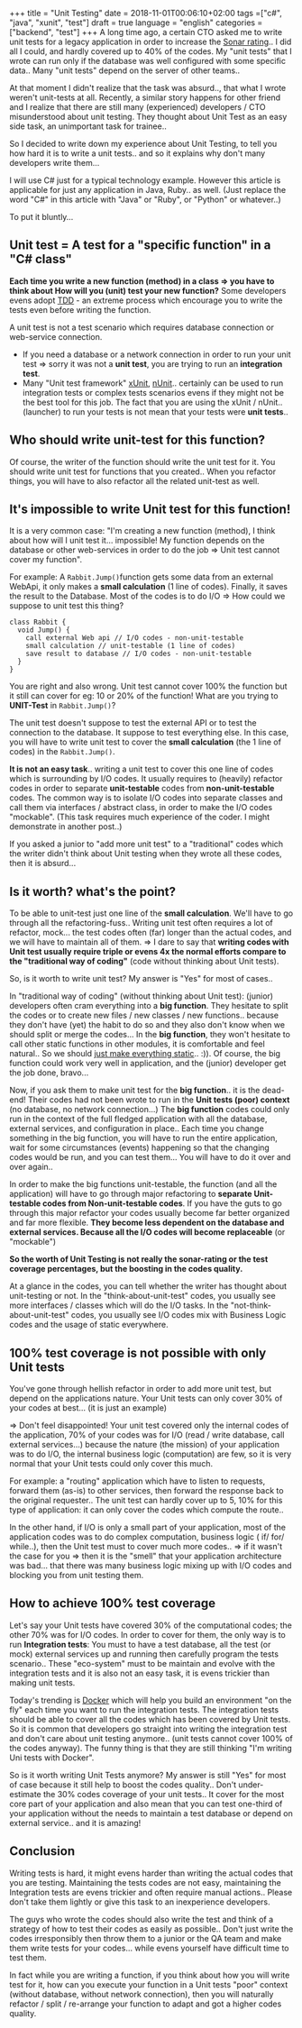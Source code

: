 +++
title = "Unit Testing"
date = 2018-11-01T00:06:10+02:00
tags =["c#", "java", "xunit", "test"]
draft = true
language = "english"
categories = ["backend", "test"]
+++
A long time ago, a certain CTO asked me to write unit tests for a legacy application in order to increase the [Sonar rating](https://docs.sonarqube.org/latest/user-guide/metric-definitions/).. I did all I could, and hardly covered up to 40% of the codes. My "unit tests" that I wrote can run only if the database was well configured with some specific data.. Many "unit tests" depend on the server of other teams..

At that moment I didn't realize that the task was absurd.., that what I wrote weren't unit-tests at all. Recently, a similar story happens for other friend and I realize that there are still many (experienced) developers / CTO misunderstood about unit testing. They thought about Unit Test as an easy side task, an unimportant task for trainee..

So I decided to write down my experience about Unit Testing, to tell you how hard it is to write a unit tests.. and so it explains why don't many developers write them…

I will use C# just for a typical technology example. However this article is applicable for just any application in Java, Ruby.. as well. (Just replace the word "C#" in this article with "Java" or "Ruby", or "Python" or whatever..)

To put it bluntly…

## Unit test = A test for a "specific function" in a "C# class"

**Each time you write a new function (method) in a class => you have to think about How will you (unit) test your new function?** Some developers evens adopt [TDD](https://en.wikipedia.org/wiki/Test-driven_development) - an extreme process which encourage you to write the tests even before writing the function.

A unit test is not a test scenario which requires database connection or web-service connection.

* If you need a database or a network connection in order to run your unit test => sorry it was not a **unit test**, you are trying to run an **integration test**.
* Many "Unit test framework" [xUnit](https://xunit.net/), [nUnit](https://nunit.org/).. certainly can be used to run integration tests or complex tests scenarios evens if they might not be the best tool for this job. The fact that you are using the xUnit / nUnit.. (launcher) to run your tests is not mean that your tests were **unit tests**..

## Who should write unit-test for this function?

Of course, the writer of the function should write the unit test for it. You should write unit test for functions that you created.. When you refactor things, you will have to also refactor all the related unit-test as well.

## It's impossible to write Unit test for this function!

It is a very common case: "I'm creating a new function (method), I think about how will I unit test it… impossible! My function depends on the database or other web-services in order to do the job => Unit test cannot cover my function".

For example: A `Rabbit.Jump()`function gets some data from an external WebApi, it only makes a **small calculation** (1 line of codes). Finally, it saves the result to the Database. Most of the codes is to do I/O => How could we suppose to unit test this thing?

```
class Rabbit {
  void Jump() {
    call external Web api // I/O codes - non-unit-testable
    small calculation // unit-testable (1 line of codes)
    save result to database // I/O codes - non-unit-testable
  }
}
```

You are right and also wrong. Unit test cannot cover 100% the function but it still can cover for eg: 10 or 20% of the function! What are you trying to **UNIT-Test** in `Rabbit.Jump()`?

The unit test doesn't suppose to test the external API or to test the connection to the database. It suppose to test everything else. In this case, you will have to write unit test to cover the **small calculation** (the 1 line of codes) in the `Rabbit.Jump()`.

**It is not an easy task**.. writing a unit test to cover this one line of codes which is surrounding by I/O codes. It usually requires to (heavily) refactor codes in order to separate **unit-testable** codes from **non-unit-testable** codes. The common way is to isolate I/O codes into separate classes and call them via interfaces / abstract class, in order to make the I/O codes "mockable". (This task requires much experience of the coder. I might demonstrate in another post..)

If you asked a junior to "add more unit test" to a "traditional" codes which the writer didn't think about Unit testing when they wrote all these codes, then it is absurd...

## Is it worth? what's the point?

To be able to unit-test just one line of the **small calculation**. We'll have to go through all the refactoring-fuss.. Writing unit test often requires a lot of refactor, mock... the test codes often (far) longer than the actual codes, and we will have to maintain all of them. => I dare to say that **writing codes with Unit test usually require triple or evens 4x the normal efforts compare to the "traditional way of coding"** (code without thinking about Unit tests).

So, is it worth to write unit test? My answer is "Yes" for most of cases..

In "traditional way of coding" (without thinking about Unit test): (junior) developers often cram everything into a **big function**. They hesitate to split the codes or to create new files / new classes / new functions.. because they don't have (yet) the habit to do so and they also don't know when we should split or merge the codes... In the **big function**, they won't hesitate to call other static functions in other modules, it is comfortable and feel natural.. So we should [just make everything static](https://codeburst.io/static-classes-are-evil-or-make-your-dependencies-explicit-af3e73bd29dd).. :)). Of course, the big function could work very well in application, and the (junior) developer get the job done, bravo...

Now, if you ask them to make unit test for the **big function**.. it is the dead-end! Their codes had not been wrote to run in the **Unit tests (poor) context** (no database, no network connection...) The **big function** codes could only run in the context of the full fledged application with all the database, external services, and configuration in place.. Each time you change something in the big function, you will have to run the entire application, wait for some circumstances (events) happening so that the changing codes would be run, and you can test them… You will have to do it over and over again..

In order to make the big functions unit-testable, the function (and all the application) will have to go through major refactoring to **separate Unit-testable codes from Non-unit-testable codes**. If you have the guts to go through this major refactor your codes usually become far better organized and far more flexible. **They become less dependent on the database and external services. Because all the I/O codes will become replaceable** (or "mockable")

**So the worth of Unit Testing is not really the sonar-rating or the test coverage percentages, but the boosting in the codes quality.**

At a glance in the codes, you can tell whether the writer has thought about unit-testing or not. In the "think-about-unit-test" codes, you usually see more interfaces / classes which will do the I/O tasks. In the "not-think-about-unit-test" codes, you usually see I/O codes mix with Business Logic codes and the usage of static everywhere.

## 100% test coverage is not possible with only Unit tests

You've gone through hellish refactor in order to add more unit test, but depend on the applications nature. Your Unit tests can only cover 30% of your codes at best… (it is just an example)

=> Don't feel disappointed! Your unit test covered only the internal codes of the application, 70% of your codes was for I/O (read / write database, call external services…) because the nature (the mission) of your application was to do I/O, the internal business logic (computation) are few, so it is very normal that your Unit tests could only cover this much.

For example: a "routing" application which have to listen to requests, forward them (as-is) to other services, then forward the response back to the original requester.. The unit test can hardly cover up to 5, 10% for this type of application: it can only cover the codes which compute the route..

In the other hand, if I/O is only a small part of your application, most of the application codes was to do complex computation, business logic ( if/ for/ while..), then the Unit test must to cover much more codes.. => if it wasn't the case for you => then it is the "smell" that your application architecture was bad… that there was many business logic mixing up with I/O codes and blocking you from unit testing them.

## How to achieve 100% test coverage

Let's say your Unit tests have covered 30% of the computational codes; the other 70% was for I/O codes. In order to cover for them, the only way is to run **Integration tests**: You must to have a test database, all the test (or mock) external services up and running then carefully program the tests scenario.. These "eco-system" must to be maintain and evolve with the integration tests and it is also not an easy task, it is evens trickier than making unit tests.

Today's trending is [Docker](https://www.docker.com/) which will help you build an environment "on the fly" each time you want to run the integration tests. The integration tests should be able to cover all the codes which has been covered by Unit tests. So it is common that developers go straight into writing the integration test and don't care about unit testing anymore.. (unit tests cannot cover 100% of the codes anyway). The funny thing is that they are still thinking "I'm writing Uni tests with Docker".

So is it worth writing Unit Tests anymore? My answer is still "Yes" for most of case because it still help to boost the codes quality.. Don't under-estimate the 30% codes coverage of your unit tests.. It cover for the most core part of your application and also mean that you can test one-third of your application without the needs to maintain a test database or depend on external service.. and it is amazing!

## Conclusion

Writing tests is hard, it might evens harder than writing the actual codes that you are testing. Maintaining the tests codes are not easy, maintaining the Integration tests are evens trickier and often require manual actions.. Please don't take them lightly or give this task to an inexperience developers.

The guys who wrote the codes should also write the test and think of a strategy of how to test their codes as easily as possible.. Don't just write the codes irresponsibly then throw them to a junior or the QA team and make them write tests for your codes… while evens yourself have difficult time to test them.

In fact while you are writing a function, if you think about how you will write test for it, how can you execute your function in a Unit tests "poor" context (without database, without network connection), then you will naturally refactor / split / re-arrange your function to adapt and got a higher codes quality.
